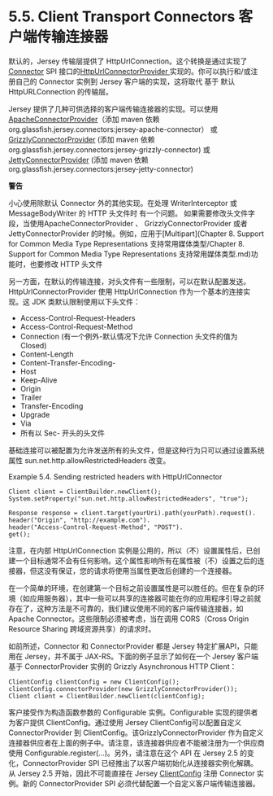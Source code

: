 5.5. Client Transport Connectors 客户端传输连接器
========================

默认的，Jersey 传输层提供了 HttpUrlConnection。这个转换是通过实现了 [Connector](https://jersey.java.net/apidocs/2.16/jersey/org/glassfish/jersey/client/spi/Connector.html) SPI 接口的[HttpUrlConnectorProvider ](https://jersey.java.net/apidocs/2.16/jersey/org/glassfish/jersey/client/HttpUrlConnector.html)实现的。你可以执行和/或注册自己的 Connector 实例到 Jersey 客户端的实现，这将取代 基于 默认HttpURLConnection 的传输层。

Jersey 提供了几种可供选择的客户端传输连接器的实现。可以使用 [ApacheConnectorProvider](https://jersey.java.net/apidocs/2.16/jersey/org/glassfish/jersey/apache/connector/ApacheConnectorProvider.html)（添加 maven 依赖 org.glassfish.jersey.connectors:jersey-apache-connector） 或 [GrizzlyConnectorProvider](https://jersey.java.net/apidocs/2.16/jersey/org/glassfish/jersey/grizzly/connector/GrizzlyConnectorProvider.html) (添加 maven 依赖org.glassfish.jersey.connectors:jersey-grizzly-connector) 或 [JettyConnectorProvider](https://jersey.java.net/apidocs/2.16/jersey/org/glassfish/jersey/jetty/connector/JettyConnectorProvider.html) (添加 maven 依赖 org.glassfish.jersey.connectors:jersey-jetty-connector) 

**警告**

小心使用除默认 Connector  外的其他实现。在处理  WriterInterceptor 或 MessageBodyWriter<T> 的 HTTP 头文件时 有一个问题。 如果需要修改头文件字段，当使用ApacheConnectorProvider 、 GrizzlyConnectorProvider 或者 JettyConnectorProvider 的时候。例如，应用于[Multipart](Chapter 8. Support for Common Media Type Representations 支持常用媒体类型/Chapter 8. Support for Common Media Type Representations 支持常用媒体类型.md)功能时，也要修改 HTTP 头文件
 
另一方面，在默认的传输连接，对头文件有一些限制，可以在默认配置发送。HttpUrlConnectorProvider 使用 HttpUrlConnection 作为一个基本的连接实现。这 JDK 类默认限制使用以下头文件：

* Access-Control-Request-Headers
* Access-Control-Request-Method
* Connection (有一个例外-默认情况下允许 Connection 头文件的值为  Closed)
* Content-Length
* Content-Transfer-Encoding-
* Host
* Keep-Alive
* Origin
* Trailer
* Transfer-Encoding
* Upgrade
* Via
* 所有以 Sec- 开头的头文件

基础连接可以被配置为允许发送所有的头文件，但是这种行为只可以通过设置系统属性 sun.net.http.allowRestrictedHeaders 改变。

Example 5.4. Sending restricted headers with HttpUrlConnector

	Client client = ClientBuilder.newClient();
	System.setProperty("sun.net.http.allowRestrictedHeaders", "true");
	 
	Response response = client.target(yourUri).path(yourPath).request().
	header("Origin", "http://example.com").
	header("Access-Control-Request-Method", "POST").
	get();

注意，在内部 HttpUrlConnection 实例是公用的，所以（不）设置属性后，已创建一个目标通常不会有任何影响。这个属性影响所有在属性被（不）设置之后的连接器，但这没有保证，您的请求将使用当属性更改后创建的一个连接器。

在一个简单的环境，在创建第一个目标之前设置属性是可以胜任的。但在复杂的环境（如应用服务器），其中一些可以共享的连接器可能在你的应用程序引导之前就存在了，这种方法是不可靠的，我们建议使用不同的客户端传输连接器，如 Apache Connector。这些限制必须被考虑，当在调用 CORS（Cross Origin Resource Sharing 跨域资源共享）的请求时。

如前所述，Connector 和 ConnectorProvider 都是 Jersey 特定扩展API，只能用在 Jersey，并不属于 JAX-RS。下面的例子显示了如何在一个 Jersey 客户端基于 ConnectorProvider 实例的 Grizzly Asynchronous HTTP Client：

	ClientConfig clientConfig = new ClientConfig();
	clientConfig.connectorProvider(new GrizzlyConnectorProvider());
	Client client = ClientBuilder.newClient(clientConfig);

客户接受作为构造函数参数的 Configurable 实例。Configurable 实现的提供者为客户提供 ClientConfig。通过使用 Jersey ClientConfig可以配置自定义 ConnectorProvider 到 ClientConfig。该GrizzlyConnectorProvider 作为自定义连接器供应者在上面的例子中。请注意，该连接器供应者不能被注册为一个供应商使用 Configurable.register(...)。另外，请注意在这个 API 在 Jersey 2.5 的变化，ConnectorProvider SPI 已经推出了以客户端初始化从连接器实例化解耦。从 Jersey 2.5 开始，因此不可能直接在 Jersey [ClientConfig](https://jersey.java.net/apidocs/2.16/jersey/org/glassfish/jersey/client/ClientConfig.html) 注册 Connector 实例。新的  ConnectorProvider SPI 必须代替配置一个自定义客户端传输连接器。


